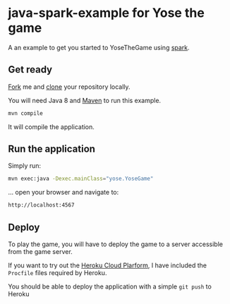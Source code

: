 java-spark-example for Yose the game
=====================

A an example to get you started to YoseTheGame using [spark](http://www.sparkjava.com).


## Get ready

[Fork](https://help.github.com/articles/fork-a-repo) me and [clone](https://help.github.com/articles/fork-a-repo#step-2-clone-your-fork) your repository locally.

You will need Java 8 and [Maven](http://maven.apache.org) to run this example.

```sh
mvn compile
```
It will compile the application.

## Run the application

Simply run:

```sh
mvn exec:java -Dexec.mainClass="yose.YoseGame"
```

... open your browser and navigate to:

```sh
http://localhost:4567
```


## Deploy

To play the game, you will have to deploy the game to a server accessible from the game server.

If you want to try out the [Heroku Cloud Plarform](http://www.heroku.com), I have included the ```Procfile``` files required by Heroku. 

You should be able to deploy the application with a simple ```git push``` to Heroku

